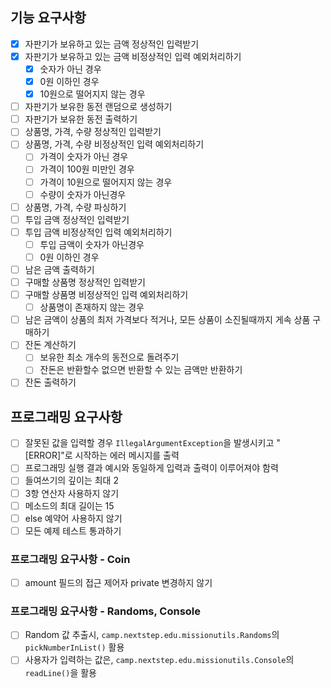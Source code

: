 ## 기능 요구사항

- [x] 자판기가 보유하고 있는 금액 정상적인 입력받기
- [x] 자판기가 보유하고 있는 금액 비정상적인 입력 예외처리하기
    - [x] 숫자가 아닌 경우
    - [x] 0원 이하인 경우
    - [x] 10원으로 떨어지지 않는 경우
- [ ] 자판기가 보유한 동전 랜덤으로 생성하기
- [ ] 자판기가 보유한 동전 출력하기
- [ ] 상품명, 가격, 수량 정상적인 입력받기
- [ ] 상품명, 가격, 수량 비정상적인 입력 예외처리하기
    - [ ] 가격이 숫자가 아닌 경우
    - [ ] 가격이 100원 미만인 경우
    - [ ] 가격이 10원으로 떨어지지 않는 경우
    - [ ] 수량이 숫자가 아닌경우
- [ ] 상품명, 가격, 수량 파싱하기
- [ ] 투입 금액 정상적인 입력받기
- [ ] 투입 금액 비정상적인 입력 예외처리하기
    - [ ] 투입 금액이 숫자가 아닌경우
    - [ ] 0원 이하인 경우
- [ ] 남은 금액 출력하기
- [ ] 구매할 상품명 정상적인 입력받기
- [ ] 구매할 상품명 비정상적인 입력 예외처리하기
    - [ ] 상품명이 존재하지 않는 경우
- [ ] 남은 금액이 상품의 최저 가격보다 적거나, 모든 상품이 소진될때까지 게속 상품 구매하기
- [ ] 잔돈 계산하기
    - [ ] 보유한 최소 개수의 동전으로 돌려주기
    - [ ] 잔돈은 반환할수 없으면 반환할 수 있는 금액만 반환하기
- [ ] 잔돈 출력하기

## 프로그래밍 요구사항

- [ ] 잘못된 값을 입력할 경우 `IllegalArgumentException`을 발생시키고 "[ERROR]"로 시작하는 에러 메시지를 출력
- [ ] 프로그래밍 실행 결과 예시와 동일하게 입력과 출력이 이루어져야 함력
- [ ] 들여쓰기의 깊이는 최대 2
- [ ] 3항 연산자 사용하지 않기
- [ ] 메소드의 최대 길이는 15
- [ ] else 예약어 사용하지 않기
- [ ] 모든 예제 테스트 통과하기

### 프로그래밍 요구사항 - Coin

- [ ] amount 필드의 접근 제어자 private 변경하지 않기

### 프로그래밍 요구사항 - Randoms, Console

- [ ] Random 값 추출시, `camp.nextstep.edu.missionutils.Randoms`의 `pickNumberInList()` 활용
- [ ] 사용자가 입력하는 값은, `camp.nextstep.edu.missionutils.Console`의 `readLine()`을 활용
